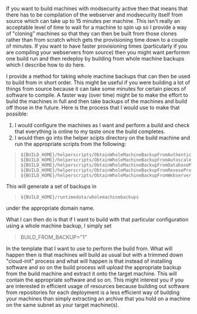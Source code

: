 If you want to build machines with modsecurity active then that means that there has to be compilation of the webserver and modsecurity itself from source which can take up to 15 minutes per machine. This isn't really an acceptable level of time to wait for a machine to spin up so I provide a way of "cloning" machines so that they can then be built from those clones rather than from scratch which gets the provisioning time down to a couple of minutes. If you want to have faster provisioning times (particularly if you are compiling your webservers from source) then you might want performm one build run and then redeploy by building from whole machine backups which I describe how to do here. 

I provide a method for taking whole machine backups that can then be used to build from in short order. 
This might be useful if you were building a lot of things from source because it can take some minutes for certain pieces of software to compile. 
A faster way (over time) might be to make the effort to build the machines in full and then take backups of the machines and build off those in the future.
Here is the process that I would use to make that possible:

1. I would configure the machines as I want and perform a build and check that everything is online to my taste once the build completes.
2. I would then go into the helper scipts directory on the build machine and run the appropriate scripts from the following:

>     ${BUILD_HOME}/helperscripts/ObtainWholeMachineBackupFromAuthenticatorMachine.sh
>     ${BUILD_HOME}/helperscripts/ObtainWholeMachineBackupFromAutoscalerMachine.sh
>     ${BUILD_HOME}/helperscripts/ObtainWholeMachineBackupFromDatabaseMachine.sh
>     ${BUILD_HOME}/helperscripts/ObtainWholeMachineBackupFromReveseProxyMachine.sh
>     ${BUILD_HOME}/helperscripts/ObtainWholeMachineBackupFromWebserverMachine.sh

This will generate a set of backups in 

>     ${BUILD_HOME}/runtimedata/wholemachinebackups

under the appropriate domain name. 

What I can then do is that if I want to build with that particular configuration using a whole machine backup, I simply set

>    BUILD_FROM_BACKUP="1"

In the template that I want to use to perform the build from. What will happen then is that machines will build as usual but with a trimmed down "cloud-init" process and what will happen is that instead of installing software and so on the build process will upload the appropriate backup from the build machine and extract it onto the target machine. This will contain the appropriate software and so on. This might interest you if you are interested in efficient usage of resources because building out software from repositories for each deployment is a less efficient way of building your machines than simply extracting an archive that you hold on a machine on the same subnet as your target machine(s). 
